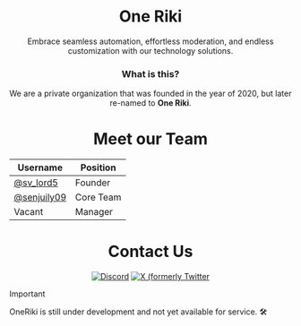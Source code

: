 <div align="center">
  <h1><strong>One Riki</strong></h1>
 <p>Embrace seamless automation, effortless moderation, and endless customization with our technology solutions.</p>
</div>

<div align="center">
  <h3><strong>What is this?</strong></h3>
 <p>We are a private organization that was founded in the year of 2020, but later re-named to <strong>One Riki</strong>.</p>
</div>

<div align="center">
  <h1><strong>Meet our Team</strong></h1>
 
Username  | Position
---    | ---
[@sv_lord5](https://github.com/svlord5) | Founder
[@senjuily09](https://github.com/senjuily09) | Core Team
Vacant | Manager

</div>

<div align="center">
  <h1><strong>Contact Us</strong></h1>
  
[![Discord](https://img.shields.io/badge/Discord-5865F2?style=for-the-badge&logo=discord&logoColor=white)](https://go.oneriki.tech/discord) [![X (formerly Twitter](https://img.shields.io/badge/X(formerlyTwitter)-00ACEE?style=for-the-badge&logo=x&logoColor=white)](https://go.oneriki.tech/twitter)

</div>

> [!IMPORTANT]
> OneRiki is still under development and not yet available for service. 🛠️
